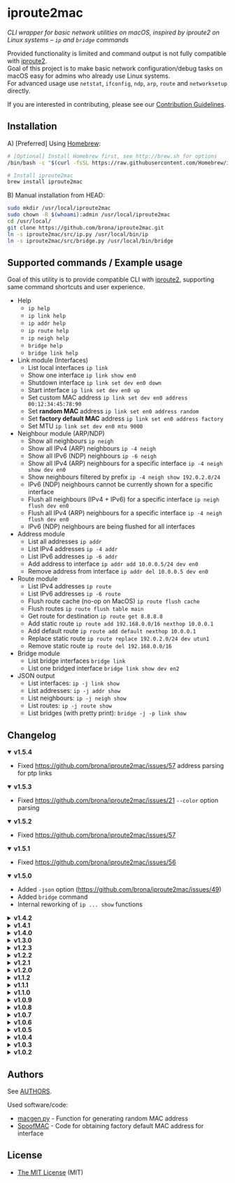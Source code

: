 iproute2mac
===========

*CLI wrapper for basic network utilities on macOS, inspired by iproute2 on Linux systems – `ip` and `bridge` commands*

Provided functionality is limited and command output is not fully compatible with [iproute2].\
Goal of this project is to make basic network configuration/debug tasks on macOS easy for admins who already use Linux systems.\
For advanced usage use `netstat`, `ifconfig`, `ndp`, `arp`, `route` and `networksetup` directly.

If you are interested in contributing, please see our [Contribution Guidelines](./CONTRIBUTING.md).

## Installation

A) [Preferred] Using [Homebrew](http://brew.sh):

```bash
# [Optional] Install Homebrew first, see http://brew.sh for options
/bin/bash -c "$(curl -fsSL https://raw.githubusercontent.com/Homebrew/install/HEAD/install.sh)"

# Install iproute2mac
brew install iproute2mac
```

B) Manual installation from HEAD:

```bash
sudo mkdir /usr/local/iproute2mac
sudo chown -R $(whoami):admin /usr/local/iproute2mac
cd /usr/local/
git clone https://github.com/brona/iproute2mac.git
ln -s iproute2mac/src/ip.py /usr/local/bin/ip
ln -s iproute2mac/src/bridge.py /usr/local/bin/bridge
```

## Supported commands / Example usage

Goal of this utility is to provide compatible CLI with [iproute2], supporting same command shortcuts and user experience.

* Help
  * `ip help`
  * `ip link help`
  * `ip addr help`
  * `ip route help`
  * `ip neigh help`
  * `bridge help`
  * `bridge link help`
* Link module (Interfaces)
  * List local interfaces `ip link`
  * Show one interface `ip link show en0`
  * Shutdown interface `ip link set dev en0 down`
  * Start interface `ip link set dev en0 up`
  * Set custom MAC address `ip link set dev en0 address 00:12:34:45:78:90`
  * Set **random MAC** address `ip link set en0 address random`
  * Set **factory default MAC** address `ip link set en0 address factory`
  * Set MTU `ip link set dev en0 mtu 9000`
* Neighbour module (ARP/NDP)
  * Show all neighbours `ip neigh`
  * Show all IPv4 (ARP) neighbours `ip -4 neigh`
  * Show all IPv6 (NDP) neighbours `ip -6 neigh`
  * Show all IPv4 (ARP) neighbours for a specific interface `ip -4 neigh show dev en0`
  * Show neighbours filtered by prefix `ip -4 neigh show 192.0.2.0/24`
  * IPv6 (NDP) neighbours cannot be currently shown for a specific interface
  * Flush all neighbours (IPv4 + IPv6) for a specific interface `ip neigh flush dev en0`
  * Flush all IPv4 (ARP) neighbours for a specific interface `ip -4 neigh flush dev en0`
  * IPv6 (NDP) neighbours are being flushed for all interfaces
* Address module
  * List all addresses `ip addr`
  * List IPv4 addresses `ip -4 addr`
  * List IPv6 addresses `ip -6 addr`
  * Add address to interface `ip addr add 10.0.0.5/24 dev en0`
  * Remove address from interface `ip addr del 10.0.0.5 dev en0`
* Route module
  * List IPv4 addresses `ip route`
  * List IPv6 addresses `ip -6 route`
  * Flush route cache (no-op on MacOS) `ip route flush cache`
  * Flush routes `ip route flush table main`
  * Get route for destination `ip route get 8.8.8.8`
  * Add static route `ip route add 192.168.0.0/16 nexthop 10.0.0.1`
  * Add default route `ip route add default nexthop 10.0.0.1`
  * Replace static route `ip route replace 192.0.2.0/24 dev utun1`
  * Remove static route `ip route del 192.168.0.0/16`
* Bridge module
  * List bridge interfaces `bridge link`
  * List one bridged interface `bridge link show dev en2`
* JSON output
  * List interfaces: `ip -j link show`
  * List addresses: `ip -j addr show`
  * List neighbours: `ip -j neigh show`
  * List routes: `ip -j route show`
  * List bridges (with pretty print): `bridge -j -p link show`

## Changelog
<details open>
  <summary><b>v1.5.4</b></summary>

- Fixed https://github.com/brona/iproute2mac/issues/57 address parsing for ptp links

</details>

<details open>
  <summary><b>v1.5.3</b></summary>

- Fixed https://github.com/brona/iproute2mac/issues/21 `--color` option parsing

</details>

<details open>
  <summary><b>v1.5.2</b></summary>

- Fixed https://github.com/brona/iproute2mac/issues/57

</details>

<details open>
  <summary><b>v1.5.1</b></summary>

- Fixed https://github.com/brona/iproute2mac/issues/56

</details>

<details open>
  <summary><b>v1.5.0</b></summary>

- Added `-json` option
  (https://github.com/brona/iproute2mac/issues/49)
- Added `bridge` command
- Internal reworking of `ip ... show` functions

</details>

<details>
  <summary><b>v1.4.2</b></summary>

- `-color` option is now being ignored
  (https://github.com/brona/iproute2mac/issues/47, thanks [@lexhuismans](https://github.com/lexhuismans))
- Added support for double dashed options,\
  e.g. `--color` as well as `-color`
- `ip route add` now ignores 2 additional arguments,\
  e.g. `ip r a 1.1.1.1 via 2.2.2.2 dev utun5` is interpreted as `ip r a 1.1.1.1 via 2.2.2.2` (https://github.com/brona/iproute2mac/issues/45)

</details>

<details>
  <summary><b>v1.4.1</b></summary>

- Fixed `ip neigh show dev en0`
  (https://github.com/brona/iproute2mac/issues/43, thanks [@SimonTate](https://github.com/SimonTate))

</details>

<details>
  <summary><b>v1.4.0</b></summary>

- Internal cleanup and code style changes
- Added support for blackhole routes `ip route add blackhole 192.0.2.0/24`
  (thanks [@mhio](https://github.com/mhio))
- :warning: `ip route flush cache` no longer flushes anything
- `ip route flush table main` flushes all routes
- `ip neigh show 192.0.2.0/24` filters neighbours
- Flag compatibility for `-help` and `-Version`
- Uniform matching for show command alternatives

</details>

<details>
  <summary><b>v1.3.0</b></summary>

- Migrated to Python 3

</details>

<details>
  <summary><b>v1.2.3</b></summary>

- Fixed issues with `ip route` on macOS Catalina
  (thanks [@jiegec](https://github.com/jiegec))
- `ip route` now returns host addresses
  (thanks [@crvv](https://github.com/crvv))
- Added `ip route flush cache`
  (thanks [@npeters](https://github.com/npeters))
- Added `ip route replace 192.0.2.0/24 dev utun1`
  (thanks [@npeters](https://github.com/npeters))
- Added `ip addr add 192.0.2.1/32 peer 192.0.2.1 dev utun1`
  (thanks [@npeters](https://github.com/npeters))

</details>

<details>
  <summary><b>v1.2.2</b></summary>

- Fixed argument handling while using `ip -4`
  (thanks [@bsholdice](https://github.com/bsholdice))
- Fixed `ip help`
  (thanks [@KireinaHoro](https://github.com/KireinaHoro))

</details>

<details>
  <summary><b>v1.2.1</b></summary>

- Fixed error return codes and test script
- `ip neigh flush` now requires specific device
  (consistent behaviour with iproute2)

</details>

<details>
  <summary><b>v1.2.0</b></summary>

- Enhanced input parsing to support arbitrary length commands
  (thanks [@deployable](https://github.com/deployable))
- Added simple test script
  (thanks [@deployable](https://github.com/deployable))
- Fixed error return codes to simulate iproute2\
  (currently, help messages are inconsistently printed to stderr for all errors, unlike in iproute2)

</details>

<details>
  <summary><b>v1.1.2</b></summary>

- `ip route get` now correctly shows `src` for IPv6 addresses (thanks [@codeaholics](https://github.com/codeaholics))

</details>

<details>
  <summary><b>v1.1.1</b></summary>

- Added `dev` option to `ip route add` command (thanks [@ThangCZ](https://github.com/ThangCZ))

</details>

<details>
  <summary><b>v1.1.0</b></summary>

- Added source IP address to `ip route get` command
- Accepted to Homebrew master branch, tap is no longer supported

</details>

<details>
  <summary><b>v1.0.9</b></summary>

- Fixed versioning

</details>

<details>
  <summary><b>v1.0.8</b></summary>

- Better error handling and error messages (thanks [@rgcr](https://github.com/rgcr))

</details>

<details>
  <summary><b>v1.0.7</b></summary>

- Help messages are now sent to stderr (thanks [@rgcr](https://github.com/rgcr))

</details>

<details>
  <summary><b>v1.0.6</b></summary>

- Fixed `ip -6 neigh` failing for N status flag

</details>

<details>
  <summary><b>v1.0.5</b></summary>

- Added `s` shortcuts to `show` commands (thanks [@vmoutoussamy](https://github.com/vmoutoussamy))

</details>

<details>
  <summary><b>v1.0.4</b></summary>

- Added `ip neigh flush` (thanks [@ThangCZ](https://github.com/ThangCZ))
- Added `dev` option to `ip neigh show` and `ip neigh flush`

</details>

<details>
  <summary><b>v1.0.3</b></summary>

- Fixed `ifconfig: dev: bad value` in `ip addr del`

</details>

<details>
  <summary><b>v1.0.2</b></summary>

- Interface name is concatenated to `ip addr` inet rows

</details>

## Authors

See [AUTHORS](./AUTHORS).

Used software/code:

* [macgen.py](http://www.linux-kvm.com/sites/default/files/macgen.py) - Function for generating random MAC address
* [SpoofMAC](https://github.com/feross/SpoofMAC) - Code for obtaining factory default MAC address for interface

## License

* [The MIT License](./LICENSE) (MIT)


[iproute2]: http://www.policyrouting.org/iproute2.doc.html
